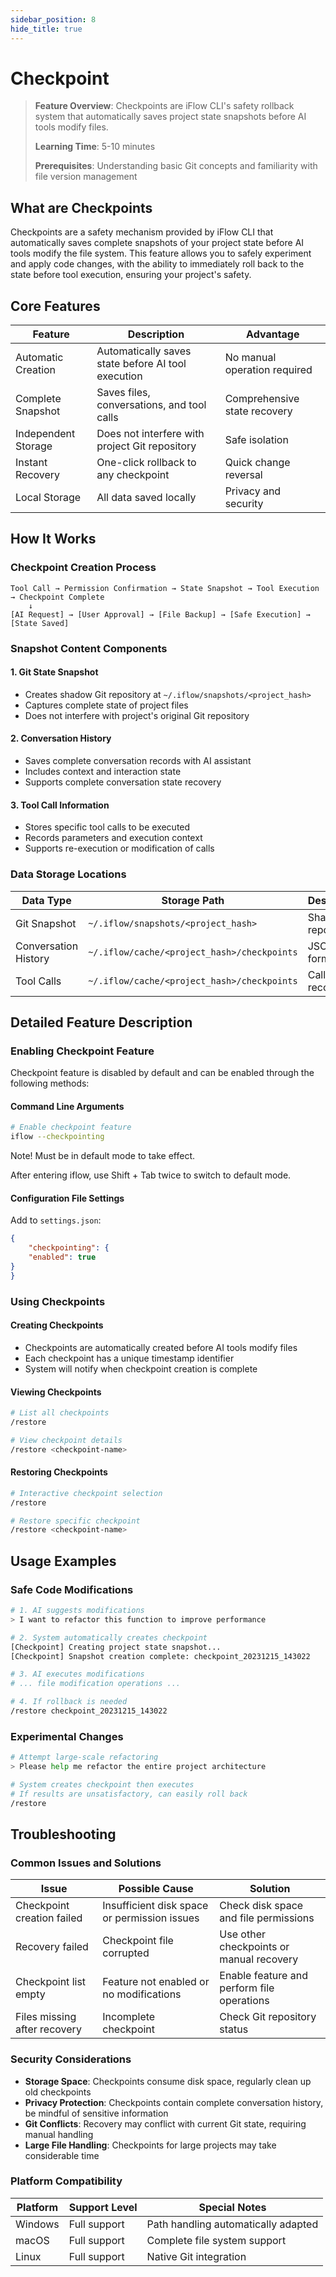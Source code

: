 ```yaml
---
sidebar_position: 8
hide_title: true
---
```


# Checkpoint

> **Feature Overview**: Checkpoints are iFlow CLI's safety rollback system that automatically saves project state snapshots before AI tools modify files.
> 
> **Learning Time**: 5-10 minutes
> 
> **Prerequisites**: Understanding basic Git concepts and familiarity with file version management

## What are Checkpoints

Checkpoints are a safety mechanism provided by iFlow CLI that automatically saves complete snapshots of your project state before AI tools modify the file system. This feature allows you to safely experiment and apply code changes, with the ability to immediately roll back to the state before tool execution, ensuring your project's safety.

## Core Features

| Feature | Description | Advantage |
|---------|-------------|----------|
| Automatic Creation | Automatically saves state before AI tool execution | No manual operation required |
| Complete Snapshot | Saves files, conversations, and tool calls | Comprehensive state recovery |
| Independent Storage | Does not interfere with project Git repository | Safe isolation |
| Instant Recovery | One-click rollback to any checkpoint | Quick change reversal |
| Local Storage | All data saved locally | Privacy and security |

## How It Works

### Checkpoint Creation Process

```
Tool Call → Permission Confirmation → State Snapshot → Tool Execution → Checkpoint Complete
    ↓
[AI Request] → [User Approval] → [File Backup] → [Safe Execution] → [State Saved]
```

### Snapshot Content Components

#### 1. Git State Snapshot
- Creates shadow Git repository at `~/.iflow/snapshots/<project_hash>`
- Captures complete state of project files
- Does not interfere with project's original Git repository

#### 2. Conversation History
- Saves complete conversation records with AI assistant
- Includes context and interaction state
- Supports complete conversation state recovery

#### 3. Tool Call Information
- Stores specific tool calls to be executed
- Records parameters and execution context
- Supports re-execution or modification of calls

### Data Storage Locations

| Data Type | Storage Path | Description |
|-----------|-------------|-------------|
| Git Snapshot | `~/.iflow/snapshots/<project_hash>` | Shadow Git repository |
| Conversation History | `~/.iflow/cache/<project_hash>/checkpoints` | JSON format files |
| Tool Calls | `~/.iflow/cache/<project_hash>/checkpoints` | Call detail records |

## Detailed Feature Description

### Enabling Checkpoint Feature

Checkpoint feature is disabled by default and can be enabled through the following methods:

#### Command Line Arguments
```bash
# Enable checkpoint feature
iflow --checkpointing
```

Note! Must be in default mode to take effect.

After entering iflow, use Shift + Tab twice to switch to default mode.

#### Configuration File Settings
Add to `settings.json`:
```json
{
    "checkpointing": {
    "enabled": true
}
}
```

### Using Checkpoints

#### Creating Checkpoints
- Checkpoints are automatically created before AI tools modify files
- Each checkpoint has a unique timestamp identifier
- System will notify when checkpoint creation is complete

#### Viewing Checkpoints
```bash
# List all checkpoints
/restore

# View checkpoint details
/restore <checkpoint-name>
```

#### Restoring Checkpoints
```bash
# Interactive checkpoint selection
/restore

# Restore specific checkpoint
/restore <checkpoint-name>
```


## Usage Examples

### Safe Code Modifications
```bash
# 1. AI suggests modifications
> I want to refactor this function to improve performance

# 2. System automatically creates checkpoint
[Checkpoint] Creating project state snapshot...
[Checkpoint] Snapshot creation complete: checkpoint_20231215_143022

# 3. AI executes modifications
# ... file modification operations ...

# 4. If rollback is needed
/restore checkpoint_20231215_143022
```

### Experimental Changes
```bash
# Attempt large-scale refactoring
> Please help me refactor the entire project architecture

# System creates checkpoint then executes
# If results are unsatisfactory, can easily roll back
/restore
```

## Troubleshooting

### Common Issues and Solutions

| Issue | Possible Cause | Solution |
|-------|---------------|----------|
| Checkpoint creation failed | Insufficient disk space or permission issues | Check disk space and file permissions |
| Recovery failed | Checkpoint file corrupted | Use other checkpoints or manual recovery |
| Checkpoint list empty | Feature not enabled or no modifications | Enable feature and perform file operations |
| Files missing after recovery | Incomplete checkpoint | Check Git repository status |

### Security Considerations

- **Storage Space**: Checkpoints consume disk space, regularly clean up old checkpoints
- **Privacy Protection**: Checkpoints contain complete conversation history, be mindful of sensitive information
- **Git Conflicts**: Recovery may conflict with current Git state, requiring manual handling
- **Large File Handling**: Checkpoints for large projects may take considerable time

### Platform Compatibility

| Platform | Support Level | Special Notes |
|----------|---------------|---------------|
| Windows | Full support | Path handling automatically adapted |
| macOS | Full support | Complete file system support |
| Linux | Full support | Native Git integration |
